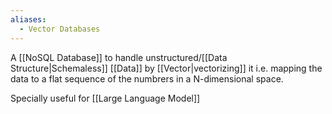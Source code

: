 ```yaml
---
aliases:
  - Vector Databases
---
```


A [[NoSQL Database]] to handle unstructured/[[Data Structure|Schemaless]] [[Data]] by [[Vector|vectorizing]] it i.e. mapping the data to a flat sequence of the numbrers in a N-dimensional space.

Specially useful for [[Large Language Model]]

